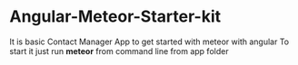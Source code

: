 # Angular-Meteor-Starter-kit
It is basic Contact Manager App to get started with meteor with angular
To start it just run **meteor** from command line from app folder
